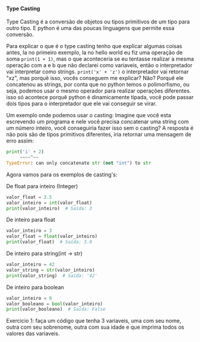 <h4>Type Casting</h4>

Type Casting é a conversão de objetos ou tipos primitivos de um tipo para outro tipo. E python é uma das poucas linguagens que permite essa conversão. 

Para explicar o que é o type casting tenho que explicar algumas coisas antes, la no primeiro exemplo, la no hello world eu fiz uma operação de soma ```print(1 + 1)```, mas o que aconteceria se eu tentasse realizar a mesma operação com a e b que não declarei como variaveis, então o interpretador vai interpretar como strings. ```print('x' + 'z')``` o interpretador vai retornar "xz", mas porquê isso, vocês conseguem me explicar? Não? Porquê ele concatenou as strings, por conta que no python temos o polimorfismo, ou seja, podemos usar o mesmo operador para realizar operações diferentes. isso só acontece porquê python é dinamicamente tipada, você pode passar dois tipos para o interpretador que ele vai conseguir se virar. 

Um exemplo onde podemos usar o casting: Imagine que você esta escrevendo um programa e nele você precisa concatenar uma string com um número inteiro, você conseguiria fazer isso sem o casting? A resposta é não pois são de tipos primitivos diferentes, iria retornar uma mensagem de erro assim: 

``` Python
print('i' + 2)
     ~~~~^~~
TypeError: can only concatenate str (not "int") to str
```

Agora vamos para os exemplos de casting's:

De float para inteiro (Integer)

``` Python
valor_float = 3.5
valor_inteiro = int(valor_float)
print(valor_inteiro)  # Saída: 3

```

De inteiro para float

``` Python
valor_inteiro = 3
valor_float = float(valor_inteiro)
print(valor_float)  # Saída: 3.0
```

De inteiro para string(int -> str)

``` Python
valor_inteiro = 42
valor_string = str(valor_inteiro)
print(valor_string)  # Saída: '42'
```

De inteiro para boolean

``` Python
valor_inteiro = 0
valor_booleano = bool(valor_inteiro)
print(valor_booleano)  # Saída: False
```

Exercicio 1: faça um código que tenha 3 variaveis, uma com seu nome, outra com seu sobrenome, outra com sua idade e que imprima todos os valores das variaveis.

